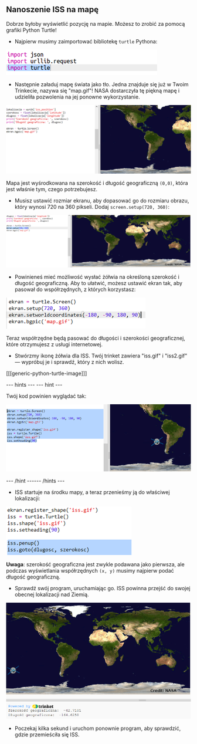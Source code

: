 ## Nanoszenie ISS na mapę

Dobrze byłoby wyświetlić pozycję na mapie. Możesz to zrobić za pomocą grafiki Python Turtle!

+ Najpierw musimy zaimportować bibliotekę `turtle` Pythona:

![zrzut ekranu](images/iss-turtle.png)

+ Następnie załaduj mapę świata jako tło. Jedna znajduje się już w Twoim Trinkecie, nazywa się "map.gif"! NASA dostarczyła tę piękną mapę i udzieliła pozwolenia na jej ponowne wykorzystanie. 

![zrzut ekranu](images/iss-map.png)

Mapa jest wyśrodkowana na szerokość i długość geograficzną `(0,0)`, która jest właśnie tym, czego potrzebujesz.

+ Musisz ustawić rozmiar ekranu, aby dopasować go do rozmiaru obrazu, który wynosi 720 na 360 pikseli. Dodaj `screen.setup(720, 360)`:

![zrzut ekranu](images/iss-setup.png)

+ Powinieneś mieć możliwość wysłać żółwia na określoną szerokość i długość geograficzną. Aby to ułatwić, możesz ustawić ekran tak, aby pasował do współrzędnych, z których korzystasz:

![zrzut ekranu](images/iss-world.png)

Teraz współrzędne będą pasować do długości i szerokości geograficznej, które otrzymujesz z usługi internetowej.

+ Stwórzmy ikonę żółwia dla ISS. Twój trinket zawiera "iss.gif" i "iss2.gif" — wypróbuj je i sprawdź, który z nich wolisz. 

[[[generic-python-turtle-image]]]

--- hints ---
 --- hint ---

Twój kod powinien wyglądać tak:

![zrzut ekranu](images/iss-image.png)

--- /hint ------ /hints ---

+ ISS startuje na środku mapy, a teraz przenieśmy ją do właściwej lokalizacji:

![zrzut ekranu](images/iss-plot.png)

**Uwaga**: szerokość geograficzna jest zwykle podawana jako pierwsza, ale podczas wyświetlania współrzędnych `(x, y)` musimy najpierw podać długość geograficzną.

+ Sprawdź swój program, uruchamiając go. ISS powinna przejść do swojej obecnej lokalizacji nad Ziemią. 

![zrzut ekranu](images/iss-plotted.png)

+ Poczekaj kilka sekund i uruchom ponownie program, aby sprawdzić, gdzie przemieściła się ISS.